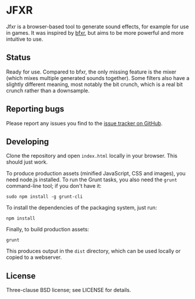 JFXR
====

Jfxr is a browser-based tool to generate sound effects, for example for use in
games. It was inspired by [bfxr](http://www.bfxr.net/), but aims to be more
powerful and more intuitive to use.

Status
------

Ready for use. Compared to bfxr, the only missing feature is the mixer (which
mixes multiple generated sounds together). Some filters also have a slightly
different meaning, most notably the bit crunch, which is a real bit crunch
rather than a downsample.

Reporting bugs
--------------

Please report any issues you find to the [issue tracker on
GitHub](https://github.com/ttencate/jfxr/issues).

Developing
----------

Clone the repository and open `index.html` locally in your browser. This should
just work.

To produce production assets (minified JavaScript, CSS and images), you need
node.js installed. To run the Grunt tasks, you also need the `grunt`
command-line tool; if you don't have it:

    sudo npm install -g grunt-cli

To install the dependencies of the packaging system, just run:

    npm install

Finally, to build production assets:

    grunt

This produces output in the `dist` directory, which can be used locally or
copied to a webserver.

License
-------

Three-clause BSD license; see LICENSE for details.
